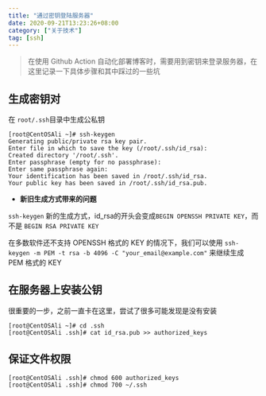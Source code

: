 ```yaml
---
title: "通过密钥登陆服务器"
date: 2020-09-21T13:23:26+08:00
category: ["关于技术"]
tag: [ssh]
---
```


> 在使用 Github Action 自动化部署博客时，需要用到密钥来登录服务器，在这里记录一下具体步骤和其中踩过的一些坑

## 生成密钥对

在 `root/.ssh`目录中生成公私钥

```
[root@CentOSAli ~]# ssh-keygen
Generating public/private rsa key pair.
Enter file in which to save the key (/root/.ssh/id_rsa):
Created directory '/root/.ssh'.
Enter passphrase (empty for no passphrase):
Enter same passphrase again:
Your identification has been saved in /root/.ssh/id_rsa.
Your public key has been saved in /root/.ssh/id_rsa.pub.
```

- **新旧生成方式带来的问题**

`ssh-keygen` 新的生成方式，id_rsa的开头会变成`BEGIN OPENSSH PRIVATE KEY`，而不是 `BEGIN RSA PRIVATE KEY`

在多数软件还不支持 OPENSSH 格式的 KEY 的情况下，我们可以使用 `ssh-keygen -m PEM -t rsa -b 4096 -C "your_email@example.com"` 来继续生成 PEM 格式的 KEY

## 在服务器上安装公钥

很重要的一步，之前一直卡在这里，尝试了很多可能发现是没有安装

```
[root@CentOSAli ~]# cd .ssh
[root@CentOSAli .ssh]# cat id_rsa.pub >> authorized_keys
```

## 保证文件权限

```
[root@CentOSAli .ssh]# chmod 600 authorized_keys
[root@CentOSAli .ssh]# chmod 700 ~/.ssh
```
